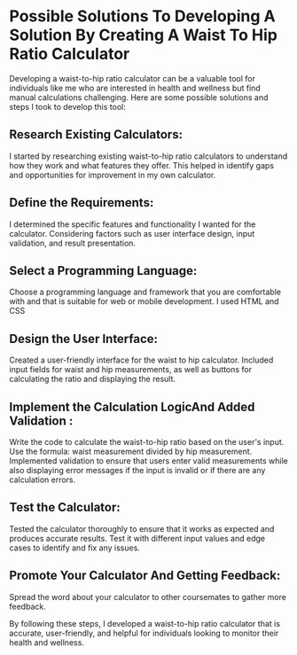 # Possible Solutions To Developing A Solution By Creating A Waist To Hip Ratio Calculator

Developing a waist-to-hip ratio calculator can be a valuable tool for individuals like me who are interested in health and wellness but find manual calculations challenging. 
Here are some possible solutions and steps I took to develop this tool:

## Research Existing Calculators:
I started by researching existing waist-to-hip ratio calculators to understand how they work and what features they offer. 
This helped in identify gaps and opportunities for improvement in my own calculator.

## Define the Requirements: 
I determined the specific features and functionality I wanted for the calculator.
Considering factors such as user interface design, input validation, and result presentation.

## Select a Programming Language: 
Choose a programming language and framework that you are comfortable with and that is suitable for web or mobile development. 
I used HTML and CSS

## Design the User Interface: 
Created a user-friendly interface for the waist to hip calculator. 
Included input fields for waist and hip measurements, as well as buttons for calculating the ratio and displaying the result.

## Implement the Calculation LogicAnd Added Validation :
Write the code to calculate the waist-to-hip ratio based on the user's input.
Use the formula: waist measurement divided by hip measurement.
Implemented validation to ensure that users enter valid measurements while also displaying error messages if the input is invalid or if there are any calculation errors.

## Test the Calculator:
Tested the calculator thoroughly to ensure that it works as expected and produces accurate results. 
Test it with different input values and edge cases to identify and fix any issues.

## Promote Your Calculator And Getting Feedback:
Spread the word about your calculator to other coursemates to gather more feedback.

By following these steps, I developed a waist-to-hip ratio calculator that is accurate, user-friendly, and helpful for individuals looking to monitor their health and wellness.
